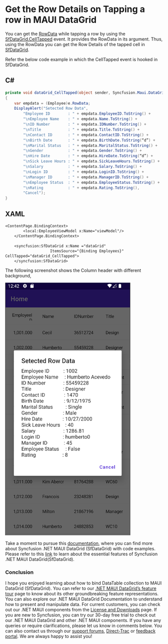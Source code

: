 # Get the Row Details on Tapping a row in MAUI DataGrid
You can get the [RowData](https://help.syncfusion.com/cr/maui/Syncfusion.Maui.DataGrid.DataGridCellTappedEventArgs.html#Syncfusion_Maui_DataGrid_DataGridCellTappedEventArgs_RowData) while tapping a row by using the [SfDataGrid.CellTapped](https://help.syncfusion.com/cr/maui/Syncfusion.Maui.DataGrid.SfDataGrid.html#Syncfusion_Maui_DataGrid_SfDataGrid_CellTapped) event. It provides the RowData in its argument. Thus, using the RowData you can get the Row Details of the tapped cell in [SfDataGrid](https://help.syncfusion.com/cr/maui/Syncfusion.Maui.DataGrid.SfDataGrid.html).

Refer the below code example in which the CellTapped event is hooked in SfDataGrid.

## C#
```C#
private void dataGrid_CellTapped(object sender, Syncfusion.Maui.DataGrid.DataGridCellTappedEventArgs e)
{
    var empdata = (Employee)e.RowData;
    DisplayAlert("Setected Row Data",
        "Employee ID        : " + empdata.EmployeeID.ToString() +
        "\nEmployee Name    : " + empdata.Name.ToString() +
        "\nID Number        : " + empdata.IDNumber.ToString() +
        "\nTitle            : " + empdata.Title.ToString() +
        "\nContact ID       : " + empdata.ContactID.ToString() +
        "\nBirth Date       : " + empdata.BirthDate.ToString(“d”) +
        "\nMarital Status   : " + empdata.MaritalStatus.ToString() +
        "\nGender           : " + empdata.Gender.ToString() +
        "\nHire Date        : " + empdata.HireDate.ToString(“d”) +
        "\nSick Leave Hours : " + empdata.SickLeaveHours.ToString() +
        "\nSalary           : " + empdata.Salary.ToString() +
        "\nLogin ID         : " + empdata.LoginID.ToString() +
        "\nManager ID       : " + empdata.ManagerID.ToString() +
        "\nEmployee Status  : " + empdata.EmployeeStatus.ToString() +
        "\nRating           : " + empdata.Rating.ToString(),
        "Cancel");
}
```
## XAML
```XAML
<ContentPage.BindingContext>
        <local:EmployeeViewModel x:Name="viewModel"/>
    </ContentPage.BindingContext>

    <syncfusion:SfDataGrid x:Name ="dataGrid"
                    ItemsSource="{Binding Employees}" CellTapped="dataGrid_CellTapped">
    </syncfusion:SfDataGrid>
```
The following screenshot shows the Column header with different background,

![different Background Color for each column header in SfDataGrid](SeletecRowData.png)

Take a moment to pursue this [documentation](https://help.syncfusion.com/maui/datagrid/overview), where you can find more about Syncfusion .NET MAUI DataGrid (SfDataGrid) with code examples.
Please refer to this [link](https://www.syncfusion.com/maui-controls/maui-datagrid) to learn about the essential features of Syncfusion .NET MAUI DataGrid(SfDataGrid).
### Conclusion
I hope you enjoyed learning about how to bind DataTable collection to MAUI DataGrid (SfDataGrid).
You can refer to our [.NET MAUI DataGrid’s feature tour](https://www.syncfusion.com/maui-controls/maui-datagrid) page to know about its other groundbreaking feature representations. You can also explore our .NET MAUI DataGrid Documentation to understand how to present and manipulate data.
For current customers, you can check out our .NET MAUI components from the [License and Downloads](https://www.syncfusion.com/account/downloads) page. If you are new to Syncfusion, you can try our 30-day free trial to check out our .NET MAUI DataGrid and other .NET MAUI components.
If you have any queries or require clarifications, please let us know in comments below. You can also contact us through our [support forums](https://www.syncfusion.com/forums), [Direct-Trac](https://support.syncfusion.com/account/login?ReturnUrl=%2Faccount%2Fconnect%2Fauthorize%2Fcallback%3Fclient_id%3Dc54e52f3eb3cde0c3f20474f1bc179ed%26redirect_uri%3Dhttps%253A%252F%252Fsupport.syncfusion.com%252Fagent%252Flogincallback%26response_type%3Dcode%26scope%3Dopenid%2520profile%2520agent.api%2520integration.api%2520offline_access%2520kb.api%26state%3D8db41f98953a4d9ba40407b150ad4cf2%26code_challenge%3DvwHoT64z2h21eP_A9g7JWtr3vp3iPrvSjfh5hN5C7IE%26code_challenge_method%3DS256%26response_mode%3Dquery) or [feedback portal](https://www.syncfusion.com/feedback/maui?control=sfdatagrid). We are always happy to assist you!
